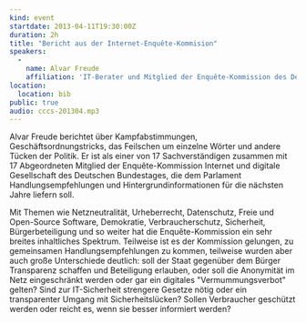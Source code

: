 ```yaml
---
kind: event
startdate: 2013-04-11T19:30:00Z
duration: 2h
title: "Bericht aus der Internet-Enquête-Kommision"
speakers:
  -
    name: Alvar Freude
    affiliation: 'IT-Berater und Mitglied der Enquête-Kommission des Deutschen Bundestags "Internet und digitale Gesellschaft"'
location:
  location: bib
public: true
audio: cccs-201304.mp3
---
```

Alvar Freude berichtet über Kampfabstimmungen, Geschäftsordnungstricks,
das Feilschen um einzelne Wörter und andere Tücken der Politik. Er ist
als einer von 17 Sachverständigen zusammen mit 17 Abgeordneten Mitglied
der Enquête-Kommission Internet und digitale Gesellschaft des Deutschen
Bundestages, die dem Parlament Handlungsempfehlungen und
Hintergrundinformationen für die nächsten Jahre liefern soll.

Mit Themen wie Netzneutralität, Urheberrecht, Datenschutz, Freie und
Open-Source Software, Demokratie, Verbraucherschutz, Sicherheit,
Bürgerbeteiligung und so weiter hat die Enquête-Kommission ein sehr
breites inhaltliches Spektrum. Teilweise ist es der Kommission gelungen,
zu gemeinsamen Handlungsempfehlungen zu kommen, teilweise wurden aber
auch große Unterschiede deutlich: soll der Staat gegenüber dem Bürger
Transparenz schaffen und Beteiligung erlauben, oder soll die Anonymität
im Netz eingeschränkt werden oder gar ein digitales "Vermummungsverbot"
gelten? Sind zur IT-Sicherheit strengere Gesetze nötig oder ein
transparenter Umgang mit Sicherheitslücken? Sollen Verbraucher geschützt
werden oder reicht es, wenn sie besser informiert werden?
